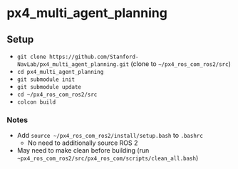 # px4_multi_agent_planning

## Setup
 - `git clone https://github.com/Stanford-NavLab/px4_multi_agent_planning.git` (clone to `~/px4_ros_com_ros2/src`)
 - `cd px4_multi_agent_planning`
 - `git submodule init`
 - `git submodule update`
 - `cd ~/px4_ros_com_ros2/src`
 - `colcon build`

### Notes
 - Add `source ~/px4_ros_com_ros2/install/setup.bash` to `.bashrc`
   - No need to additionally source ROS 2
 - May need to make clean before building (run `~px4_ros_com_ros2/src/px4_ros_com/scripts/clean_all.bash`)
